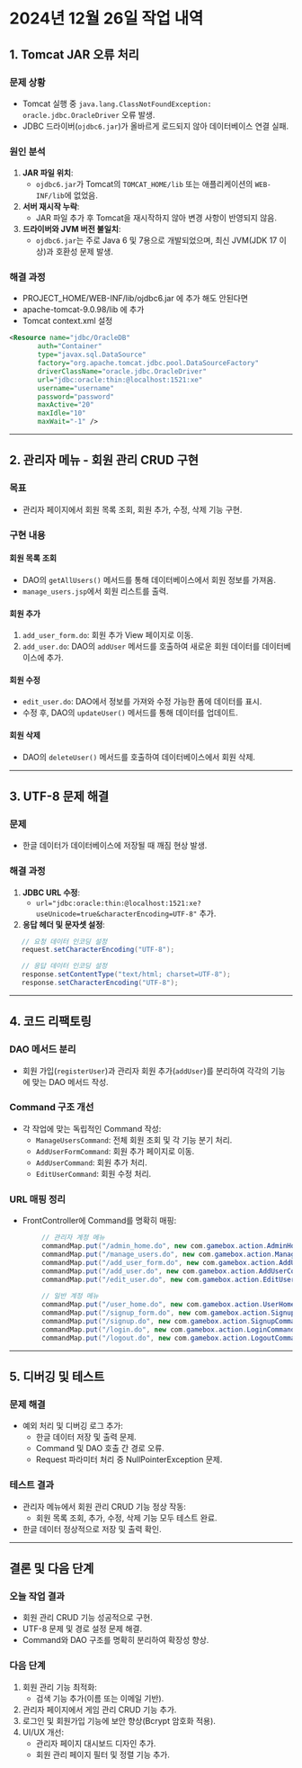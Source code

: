 # 2024년 12월 26일 작업 내역

## **1. Tomcat JAR 오류 처리**

### **문제 상황**
- Tomcat 실행 중 `java.lang.ClassNotFoundException: oracle.jdbc.OracleDriver` 오류 발생.
- JDBC 드라이버(`ojdbc6.jar`)가 올바르게 로드되지 않아 데이터베이스 연결 실패.

### **원인 분석**
1. **JAR 파일 위치**:
   - `ojdbc6.jar`가 Tomcat의 `TOMCAT_HOME/lib` 또는 애플리케이션의 `WEB-INF/lib`에 없었음.
2. **서버 재시작 누락**:
   - JAR 파일 추가 후 Tomcat을 재시작하지 않아 변경 사항이 반영되지 않음.
3. **드라이버와 JVM 버전 불일치**:
   - `ojdbc6.jar`는 주로 Java 6 및 7용으로 개발되었으며, 최신 JVM(JDK 17 이상)과 호환성 문제 발생.

### **해결 과정**
- PROJECT_HOME/WEB-INF/lib/ojdbc6.jar 에 추가 해도 안된다면
- apache-tomcat-9.0.98/lib 에 추가
- Tomcat context.xml 설정
 ```xml
 <Resource name="jdbc/OracleDB"
        auth="Container"
        type="javax.sql.DataSource"
        factory="org.apache.tomcat.jdbc.pool.DataSourceFactory"
        driverClassName="oracle.jdbc.OracleDriver"
        url="jdbc:oracle:thin:@localhost:1521:xe"
        username="username"
        password="password"
        maxActive="20"
        maxIdle="10"
        maxWait="-1" />
 ```

------

## **2. 관리자 메뉴 - 회원 관리 CRUD 구현**

### **목표**
- 관리자 페이지에서 회원 목록 조회, 회원 추가, 수정, 삭제 기능 구현.

### **구현 내용**

#### **회원 목록 조회**
- DAO의 `getAllUsers()` 메서드를 통해 데이터베이스에서 회원 정보를 가져옴.
- `manage_users.jsp`에서 회원 리스트를 출력.

#### **회원 추가**
1. `add_user_form.do`: 회원 추가 View 페이지로 이동.
2. `add_user.do`: DAO의 `addUser` 메서드를 호출하여 새로운 회원 데이터를 데이터베이스에 추가.

#### **회원 수정**
- `edit_user.do`: DAO에서 정보를 가져와 수정 가능한 폼에 데이터를 표시.
- 수정 후, DAO의 `updateUser()` 메서드를 통해 데이터를 업데이트.

#### **회원 삭제**
- DAO의 `deleteUser()` 메서드를 호출하여 데이터베이스에서 회원 삭제.

------

## **3. UTF-8 문제 해결**

### **문제**
- 한글 데이터가 데이터베이스에 저장될 때 깨짐 현상 발생.

### **해결 과정**
1. **JDBC URL 수정**:
   - `url="jdbc:oracle:thin:@localhost:1521:xe?useUnicode=true&characterEncoding=UTF-8"` 추가.
2. **응답 헤더 및 문자셋 설정**:
 ```java
    // 요청 데이터 인코딩 설정
    request.setCharacterEncoding("UTF-8");

    // 응답 데이터 인코딩 설정
    response.setContentType("text/html; charset=UTF-8");
    response.setCharacterEncoding("UTF-8");
 ```


------

## **4. 코드 리팩토링**

### **DAO 메서드 분리**

- 회원 가입(`registerUser`)과 관리자 회원 추가(`addUser`)를 분리하여 각각의 기능에 맞는 DAO 메서드 작성.

### **Command 구조 개선**

- 각 작업에 맞는 독립적인 Command 작성:
  - `ManageUsersCommand`: 전체 회원 조회 및 각 기능 분기 처리.
  - `AddUserFormCommand`: 회원 추가 페이지로 이동.
  - `AddUserCommand`: 회원 추가 처리.
  - `EditUserCommand`: 회원 수정 처리.

### **URL 매핑 정리**

- FrontController에 Command를 명확히 매핑:

```java
    	// 관리자 계정 메뉴 
	    commandMap.put("/admin_home.do", new com.gamebox.action.AdminHomeCommand());		// 관리자 메뉴 진입
	    commandMap.put("/manage_users.do", new com.gamebox.action.ManageUsersCommand());	// 관리자 메뉴 - 회원관리(CRUD) 
	    commandMap.put("/add_user_form.do", new com.gamebox.action.AddUserFormCommand());	// 관리자 메뉴 - 회원관리 - 회원추가 진입
	    commandMap.put("/add_user.do", new com.gamebox.action.AddUserCommand());			// 관리자 메뉴 - 회원관리 - 회원추가 처리
	    commandMap.put("/edit_user.do", new com.gamebox.action.EditUserCommand());			// 관리자 메뉴 - 회원관리 - 회원수정 진입
	    
    	// 일반 계정 메뉴
        commandMap.put("/user_home.do", new com.gamebox.action.UserHomeCommand());			// 메인 페이지(index.jsp)
	    commandMap.put("/signup_form.do", new com.gamebox.action.SignupFormCommand());		// 회원가입 진입
    	commandMap.put("/signup.do", new com.gamebox.action.SignupCommand());				// 회원가입 처리
        commandMap.put("/login.do", new com.gamebox.action.LoginCommand());					// 로그인
        commandMap.put("/logout.do", new com.gamebox.action.LogoutCommand());				// 로그아웃
```

------

## **5. 디버깅 및 테스트**

### **문제 해결**

- 예외 처리 및 디버깅 로그 추가:
  - 한글 데이터 저장 및 출력 문제.
  - Command 및 DAO 호출 간 경로 오류.
  - Request 파라미터 처리 중 NullPointerException 문제.

### **테스트 결과**

- 관리자 메뉴에서 회원 관리 CRUD 기능 정상 작동:
  - 회원 목록 조회, 추가, 수정, 삭제 기능 모두 테스트 완료.
- 한글 데이터 정상적으로 저장 및 출력 확인.

------

## **결론 및 다음 단계**

### **오늘 작업 결과**

- 회원 관리 CRUD 기능 성공적으로 구현.
- UTF-8 문제 및 경로 설정 문제 해결.
- Command와 DAO 구조를 명확히 분리하여 확장성 향상.

### **다음 단계**

1. 회원 관리 기능 최적화:
   - 검색 기능 추가(이름 또는 이메일 기반).
2. 관리자 페이지에서 게임 관리 CRUD 기능 추가.
3. 로그인 및 회원가입 기능에 보안 향상(Bcrypt 암호화 적용).
4. UI/UX 개선:
   - 관리자 페이지 대시보드 디자인 추가.
   - 회원 관리 페이지 필터 및 정렬 기능 추가.
